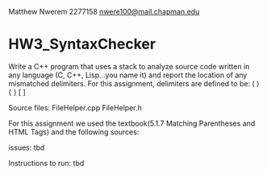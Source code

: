 Matthew Nwerem 
2277158 
nwere100@mail.chapman.edu


# HW3_SyntaxChecker
Write a C++ program that uses a stack to analyze source code written in any language (C, C++, Lisp…you name it) and report the location of any mismatched delimiters. For this assignment, delimiters are defined to be: ( ) { } [ ]

Source files: FileHelper.cpp FileHelper.h

For this assignment we used the textbook(5.1.7 Matching Parentheses and HTML Tags) and the following sources:

issues: tbd

Instructions to run: tbd

